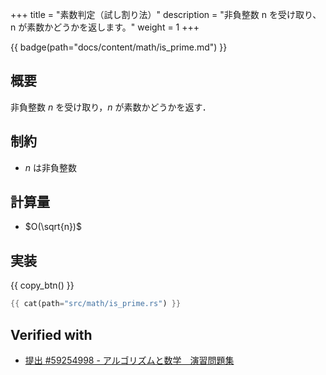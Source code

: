 +++
title = "素数判定（試し割り法）"
description = "非負整数 n を受け取り、n が素数かどうかを返します。"
weight = 1
+++

{{ badge(path="docs/content/math/is_prime.md") }}

## 概要
非負整数 $n$ を受け取り，$n$ が素数かどうかを返す．

## 制約
- $n$ は非負整数

## 計算量
- $O(\sqrt{n})$

## 実装
{{ copy_btn() }}
```rs
{{ cat(path="src/math/is_prime.rs") }}
```

## Verified with
- [提出 #59254998 - アルゴリズムと数学　演習問題集](https://atcoder.jp/contests/math-and-algorithm/submissions/59254998)
